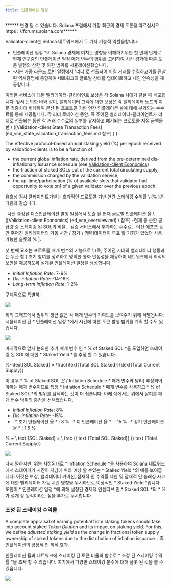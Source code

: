 ```yaml
---
title: 인플레이션 일정
---
```


****** 변경 될 수 있습니다. Solana 포럼에서 가장 최근의 경제 토론을 따르십시오 : https : //forums.solana.com******

Validator-client는 Solana 네트워크에서 두 가지 기능적 역할을합니다.

- 인플레이션 일정 *이 Solana 경제에 미치는 영향을 이해하기위한 첫 번째 단계로 현재 연구중인 인플레이션 일정 매개 변수의 범위를 고려하여 시간 경과에 따른 토큰 발행의 상한 및 하한 범위를 시뮬레이션했습니다.
- -지분 가중 라운드 로빈 일정에서 '리더'로 선출되어 미결 거래를 수집하고이를 관찰 된 역사증명에 통합하여 네트워크의 글로벌 상태를 업데이트하고 체인 연속성을 제공합니다.

이러한 서비스에 대한 밸리데이터-클라이언트 보상은 각 Solana 시대가 끝날 때 배포됩니다. 앞서 논의한 바와 같이, 밸리데이터 고객에 대한 보상은 각 밸리데이터 노드의 지분 가중치에 비례하여 분산 된 프로토콜 기반 연간 인플레이션 율에 대해 부과되는 수수료를 통해 제공됩니다. 각 리더 로테이션 동안. 즉 주어진 밸리데이터-클라이언트가 리더로 선출되는 동안 각 거래 수수료의 일부를 유지하고 폐기되는 프로토콜 지정 금액을 뺀 \ (\[Validation-client State Transaction Fees\] (ed_vce_state_validation_transaction_fees.md 참조) ) \).

The effective protocol-based annual staking yield \(%\) per epoch received by validation-clients is to be a function of:

- the current global inflation rate, derived from the pre-determined dis-inflationary issuance schedule \(see [Validation-client Economics](ed_vce_overview.md)\)
- the fraction of staked SOLs out of the current total circulating supply,
- the commission charged by the validation service,
- the up-time/participation \[% of available slots that validator had opportunity to vote on\] of a given validator over the previous epoch.

유효성 검사 클라이언트가받는 효과적인 프로토콜 기반 연간 스테이킹 수익률 \ (% \)은 다음과 같습니다.

-사전 결정된 디스인플레이션 발행 ​​일정에서 도출 된 현재 글로벌 인플레이션 율 \ (\[Validation-client Economics\] (ed_vce_overview.md) \ 참조) -현재 총 순환 공급량 중 스테이킹 된 SOL의 비율, -검증 서비스에서 부과하는 수수료, -이전 에포크 동안 주어진 밸리데이터의 가동 시간 / 참가 \ [밸리데이터이 투표 할 기회가 있었던 사용 가능한 슬롯의 % \].

첫 번째 요소는 프로토콜 매개 변수의 기능으로 \ (즉, 주어진 시대의 밸리데이터 행동과는 무관 함 \) 조기 참여를 장려하고 명확한 통화 안정성을 제공하며 네트워크에서 최적의 보안을 제공하도록 설계된 인플레이션 일정을 생성합니다.

- *Initial Inflation Rate*: 7-9%
- *Dis-inflation Rate*: -14-16%
- *Long-term Inflation Rate*: 1-2%

구체적으로 특별히:

![](/img/p_inflation_schedule_ranges_w_comments.png)

위의 그래프에서 범위의 평균 값은 각 매개 변수의 기여도를 보여주기 위해 식별됩니다. 시뮬레이션 된 * 인플레이션 일정 *에서 시간에 따른 토큰 발행 범위를 계획 할 수도 있습니다.

![](/img/p_total_supply_ranges.png)

마지막으로 앞서 논의한 추가 매개 변수 인 * % of Staked SOL *을 도입하면 스테이킹 된 SOL에 대한 * Staked Yield *를 추정 할 수 있습니다.


%~\text{SOL Staked} = \frac{\text{Total SOL Staked}}{\text{Total Current Supply}}


이 경우 * % of Staked SOL *은 (* Inflation Schedule * 매개 변수와 달리) 추정되어야하는 매개 변수이므로 특정 * Inflation Schedule * 매개 변수를 사용하고 * % of Staked SOL *의 범위를 탐색하는 것이 더 쉽습니다. 아래 예에서는 위에서 살펴본 매개 변수 범위의 중간을 선택했습니다.

- *Initial Inflation Rate*: 8%
- *Dis-inflation Rate*: -15%
- -* 초기 인플레이션 율 * : 8 % -* 디 인플레이션 율 * : -15 % -* 장기 인플레이션 율 * : 1.5 %

% ~ \ text {SOL Staked} = \ frac {\ text {Total SOL Staked}} {\ text {Total Current Supply}}

![](/img/p_ex_staked_yields.png)

다시 말하지만, 위는 지정된대로 * Inflation Schedule *을 사용하여 Solana 네트워크에서 스테이커가 시간이 지남에 따라 예상 할 수있는 * Staked Yield *의 예를 보여줍니다. 이것은 보상, 밸리데이터 커미션, 잠재적 인 수익률 제한 및 잠재적 인 슬래싱 사고에 대한 밸리데이터 가동 시간 영향을 무시하므로 이상적인 * Staked Yield *입니다. 또한이 * 인플레이션 일정 *에 의해 설정된 경제적 인센티브 인 * Staked SOL *의 * %가 설계 상 동적이라는 점을 추가로 무시합니다.

### 조정 된 스테이킹 수익률

A complete appraisal of earning potential from staking tokens should take into account staked *Token Dilution* and its impact on staking yield. For this, we define *adjusted staking yield* as the change in fractional token supply ownership of staked tokens due to the distribution of inflation issuance. . 즉 인플레이션의 긍정적 인 희석 효과.

인플레이션 율과 네트워크에 스테이킹 된 토큰 비율의 함수로 * 조정 된 스테이킹 수익률 *을 조사 할 수 있습니다. 여기에서 다양한 스테이킹 분수에 대해 플롯 된 것을 볼 수 있습니다.

![](/img/p_ex_staked_dilution.png)
